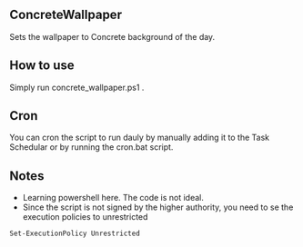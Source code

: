 ConcreteWallpaper
----

Sets the wallpaper to Concrete background of the day.


How to use
------

Simply run concrete_wallpaper.ps1 .

Cron
----

You can cron the script to run dauly by manually adding it to the Task Schedular or by running the cron.bat script.


Notes
-----

- Learning powershell here. The code is not ideal.
- Since the script is not signed by the higher authority, you need to se the execution policies to unrestricted
```sh
Set-ExecutionPolicy Unrestricted
```
